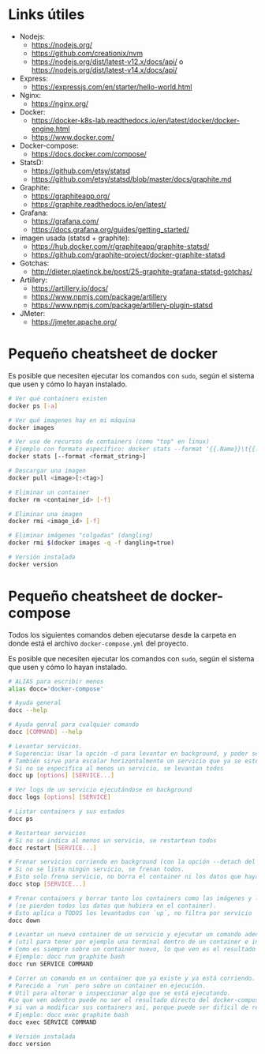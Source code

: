 # Links útiles

-   Nodejs:
    -   https://nodejs.org/
    -   https://github.com/creationix/nvm
    -   https://nodejs.org/dist/latest-v12.x/docs/api/ o https://nodejs.org/dist/latest-v14.x/docs/api/
-   Express:
    -   https://expressjs.com/en/starter/hello-world.html
-   Nginx:
    -   https://nginx.org/
-   Docker:
    -   https://docker-k8s-lab.readthedocs.io/en/latest/docker/docker-engine.html
    -   https://www.docker.com/
-   Docker-compose:
    -   https://docs.docker.com/compose/
-   StatsD:
    -   https://github.com/etsy/statsd
    -   https://github.com/etsy/statsd/blob/master/docs/graphite.md
-   Graphite:
    -   https://graphiteapp.org/
    -   https://graphite.readthedocs.io/en/latest/
-   Grafana:
    -   https://grafana.com/
    -   https://docs.grafana.org/guides/getting_started/
-   imagen usada (statsd + graphite):
    -   https://hub.docker.com/r/graphiteapp/graphite-statsd/
    -   https://github.com/graphite-project/docker-graphite-statsd
-   Gotchas:
    -   http://dieter.plaetinck.be/post/25-graphite-grafana-statsd-gotchas/
-   Artillery:
    -   https://artillery.io/docs/
    -   https://www.npmjs.com/package/artillery
    -   https://www.npmjs.com/package/artillery-plugin-statsd
-   JMeter:
    -   https://jmeter.apache.org/

# Pequeño cheatsheet de docker

Es posible que necesiten ejecutar los comandos con `sudo`, según el sistema que usen y cómo lo hayan instalado.

```sh
# Ver qué containers existen
docker ps [-a]

# Ver qué imagenes hay en mi máquina
docker images

# Ver uso de recursos de containers (como "top" en linux)
# Ejemplo con formato específico: docker stats --format '{{.Name}}\t{{.ID}}\t{{.CPUPerc}}\t{{.MemUsage}}'
docker stats [--format <format_string>]

# Descargar una imagen
docker pull <image>[:<tag>]

# Eliminar un container
docker rm <container_id> [-f]

# Eliminar una imagen
docker rmi <image_id> [-f]

# Eliminar imágenes "colgadas" (dangling)
docker rmi $(docker images -q -f dangling=true)

# Versión instalada
docker version
```

# Pequeño cheatsheet de docker-compose

Todos los siguientes comandos deben ejecutarse desde la carpeta en donde está el archivo `docker-compose.yml` del proyecto.

Es posible que necesiten ejecutar los comandos con `sudo`, según el sistema que usen y cómo lo hayan instalado.

```sh
# ALIAS para escribir menos
alias docc='docker-compose'

# Ayuda general
docc --help

# Ayuda genral para cualquier comando
docc [COMMAND] --help

# Levantar servicios.
# Sugerencia: Usar la opción -d para levantar en background, y poder seguir usando la terminal
# También sirve para escalar horizontalmente un servicio que ya se esté ejecutando [buscar opción --scale].
# Si no se especifica al menos un servicio, se levantan todos
docc up [options] [SERVICE...]

# Ver logs de un servicio ejecutándose en background
docc logs [options] [SERVICE]

# Listar containers y sus estados
docc ps

# Restartear servicios
# Si no se indica al menos un servicio, se restartean todos
docc restart [SERVICE...]

# Frenar servicios corriendo en background (con la opción --detach del `up`)
# Si no se lista ningún servicio, se frenan todos.
# Esto solo frena servicio, no borra el container ni los datos que hayan en el mismo
docc stop [SERVICE...]

# Frenar containers y borrar tanto los containers como las imágenes y los volúmenes de almacenamiento
# (se pierden todos los datos que hubiera en el container).
# Esto aplica a TODOS los levantados con `up`, no filtra por servicio
docc down

# Levantar un nuevo container de un servicio y ejecutar un comando adentro
# (util para tener por ejemplo una terminal dentro de un container e inspeccionarlo o hacer pruebas manuales).
# Como es siempre sobre un container nuevo, lo que ven es el resultado de su docker-compose.yml y sus dockerfiles
# Ejemplo: docc run graphite bash
docc run SERVICE COMMAND

# Correr un comando en un container que ya existe y ya está corriendo.
# Parecido a `run` pero sobre un container en ejecución.
# Útil para alterar o inspeccionar algo que se está ejecutando.
#Lo que ven adentro puede no ser el resultado directo del docker-compose.yml + dockerfiles, así que mucho cuidado
# si van a modificar sus containers así, porque puede ser difícil de reproducir luego.
# Ejemplo: docc exec graphite bash
docc exec SERVICE COMMAND

# Versión instalada
docc version
```
